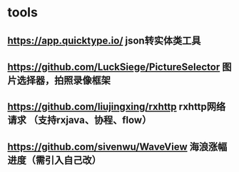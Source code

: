 # tools


## https://app.quicktype.io/   json转实体类工具
## https://github.com/LuckSiege/PictureSelector   图片选择器，拍照录像框架
## https://github.com/liujingxing/rxhttp rxhttp网络请求 （支持rxjava、协程、flow）
## https://github.com/sivenwu/WaveView 海浪涨幅进度（需引入自己改）
